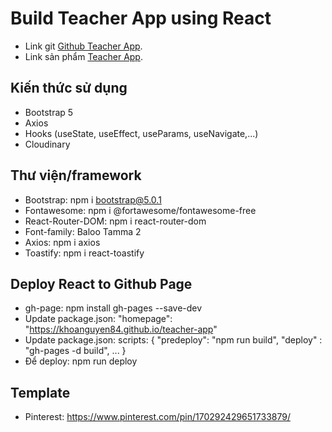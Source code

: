 # Build Teacher App using React

+ Link git [Github Teacher App](https://github.com/khoanguyen84/teacher-app).
+ Link sản phẩm [Teacher App](https://khoanguyen84.github.io/teacher-app).

## Kiến thức sử dụng
+ Bootstrap 5
+ Axios
+ Hooks (useState, useEffect, useParams, useNavigate,...)
+ Cloudinary

## Thư viện/framework
+ Bootstrap: npm i bootstrap@5.0.1
+ Fontawesome: npm i @fortawesome/fontawesome-free
+ React-Router-DOM: npm i react-router-dom
+ Font-family: Baloo Tamma 2
+ Axios: npm i axios
+ Toastify: npm i react-toastify

## Deploy React to Github Page
+ gh-page: npm install gh-pages --save-dev
+ Update package.json: "homepage": "https://khoanguyen84.github.io/teacher-app"
+ Update package.json: scripts: {
    "predeploy": "npm run build",
    "deploy" : "gh-pages -d build",
    ...
}
+ Để deploy: npm run deploy

## Template
+ Pinterest: https://www.pinterest.com/pin/170292429651733879/